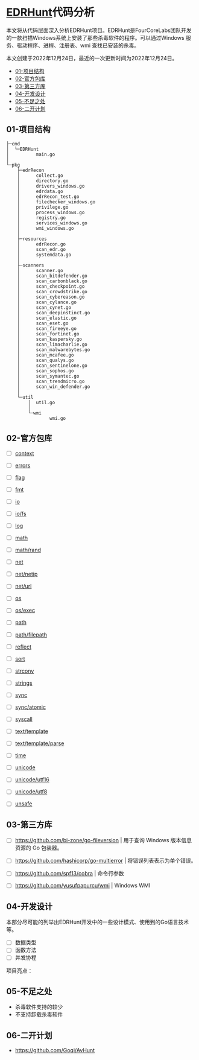 # [EDRHunt](https://github.com/FourCoreLabs/EDRHunt)代码分析

本文将从代码层面深入分析EDRHunt项目。EDRHunt是FourCoreLabs团队开发的一款扫描Windows系统上安装了那些杀毒软件的程序。可以通过Windows 服务、驱动程序、进程、注册表、wmi 查找已安装的杀毒。

本文创建于2022年12月24日，最近的一次更新时间为2022年12月24日。

- [01-项目结构]()
- [02-官方包库]()
- [03-第三方库]()
- [04-开发设计]()
- [05-不足之处]()
- [06-二开计划]()

## 01-项目结构

```
├─cmd
│  └─EDRHunt
│          main.go
│          
└─pkg
    ├─edrRecon
    │      collect.go
    │      directory.go
    │      drivers_windows.go
    │      edrdata.go
    │      edrRecon_test.go
    │      filechecker_windows.go
    │      privilege.go
    │      process_windows.go
    │      registry.go
    │      services_windows.go
    │      wmi_windows.go
    │      
    ├─resources
    │      edrRecon.go
    │      scan_edr.go
    │      systemdata.go
    │      
    ├─scanners
    │      scanner.go
    │      scan_bitdefender.go
    │      scan_carbonblack.go
    │      scan_checkpoint.go
    │      scan_crowdstrike.go
    │      scan_cybereason.go
    │      scan_cylance.go
    │      scan_cynet.go
    │      scan_deepinstinct.go
    │      scan_elastic.go
    │      scan_eset.go
    │      scan_fireeye.go
    │      scan_fortinet.go
    │      scan_kaspersky.go
    │      scan_limacharlie.go
    │      scan_malwarebytes.go
    │      scan_mcafee.go
    │      scan_qualys.go
    │      scan_sentinelone.go
    │      scan_sophos.go
    │      scan_symantec.go
    │      scan_trendmicro.go
    │      scan_win_defender.go
    │      
    └─util
        │  util.go
        │  
        └─wmi
                wmi.go
```

## 02-官方包库

- [ ] [context](https://pkg.go.dev/context)
- [ ] [errors](https://pkg.go.dev/errors)
- [ ] [flag](https://pkg.go.dev/flag)
- [ ] [fmt](https://pkg.go.dev/fmt)
- [ ] [io](https://pkg.go.dev/io)
- [ ] [io/fs](https://pkg.go.dev/io/fs)
- [ ] [log](https://pkg.go.dev/log)
- [ ] [math](https://pkg.go.dev/math)
- [ ] [math/rand](https://pkg.go.dev/math/rand)
- [ ] [net](https://pkg.go.dev/net)
- [ ] [net/netip](https://pkg.go.dev/net/netip)
- [ ] [net/url](https://pkg.go.dev/net/url)
- [ ] [os](https://pkg.go.dev/os)
- [ ] [os/exec](https://pkg.go.dev/os/exec)
- [ ] [path](https://pkg.go.dev/path)
- [ ] [path/filepath](https://pkg.go.dev/path/filepath)
- [ ] [reflect](https://pkg.go.dev/reflect)
- [ ] [sort](https://pkg.go.dev/sort)
- [ ] [strconv](https://pkg.go.dev/strconv)
- [ ] [strings](https://pkg.go.dev/strings)
- [ ] [sync](https://pkg.go.dev/sync)
- [ ] [sync/atomic](https://pkg.go.dev/sync/atomic)
- [ ] [syscall](https://pkg.go.dev/syscall)
- [ ] [text/template](https://pkg.go.dev/text/template)
- [ ] [text/template/parse](https://pkg.go.dev/text/template/parse)
- [ ] [time](https://pkg.go.dev/time)
- [ ] [unicode](https://pkg.go.dev/unicode)
- [ ] [unicode/utf16](https://pkg.go.dev/unicode/utf16)
- [ ] [unicode/utf8](https://pkg.go.dev/unicode/utf8)
- [ ] [unsafe](https://pkg.go.dev/unsafe)


## 03-第三方库

- [ ] https://github.com/bi-zone/go-fileversion | 用于查询 Windows 版本信息资源的 Go 包装器。
- [ ] https://github.com/hashicorp/go-multierror | 将错误列表表示为单个错误。
- [ ] https://github.com/spf13/cobra | 命令行参数
- [ ] https://github.com/yusufpapurcu/wmi | Windows WMI


## 04-开发设计

本部分尽可能的列举出EDRHunt开发中的一些设计模式、使用到的Go语言技术等。

- [ ] 数据类型
- [ ] 函数方法
- [ ] 并发协程

项目亮点：

## 05-不足之处

- 杀毒软件支持的较少
- 不支持卸载杀毒软件

## 06-二开计划

- https://github.com/Goqi/AvHunt